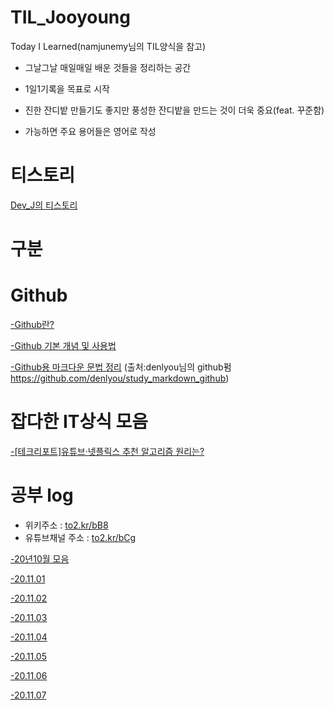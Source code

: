 # TIL_Jooyoung
Today I Learned(namjunemy님의 TIL양식을 참고)

- 그날그날 매일매일 배운 것들을 정리하는 공간

- 1일1기록을 목표로 시작

- 진한 잔디밭 만들기도 좋지만 풍성한 잔디밭을 만드는 것이 더욱 중요(feat. 꾸준함)

- 가능하면 주요 용어들은 영어로 작성
# 티스토리
[Dev_J의 티스토리](https://cjy324.tistory.com/)

# 구분

# Github

[-Github란?](https://to2.kr/bC9)

[-Github 기본 개념 및 사용법](https://to2.kr/bDa)

[-Github용 마크다운 문법 정리](https://to2.kr/bDd)
(출처:denlyou님의 github펌 https://github.com/denlyou/study_markdown_github)


# 잡다한 IT상식 모음
[-[테크리포트]유튜브·넷플릭스 추천 알고리즘 원리는?](https://to2.kr/bDc)

# 공부 log
- 위키주소 : [to2.kr/bB8](https://to2.kr/bB8)
- 유튜브채널 주소 : [to2.kr/bCg](https://to2.kr/bCg)

[-20년10월 모음](https://github.com/cjy324/TIL_Jooyoung/wiki/%EA%B3%B5%EB%B6%80log(20%EB%85%84-10%EC%9B%94))

[-20.11.01](https://github.com/cjy324/TIL_Jooyoung/blob/main/20.11.01)

[-20.11.02](https://github.com/cjy324/TIL_Jooyoung/blob/main/20.11.02)

[-20.11.03](https://github.com/cjy324/TIL_Jooyoung/blob/main/20.11.03)

[-20.11.04](https://github.com/cjy324/TIL_Jooyoung/blob/main/20.11.04)

[-20.11.05](https://github.com/cjy324/TIL_Jooyoung/blob/main/20.11.05)

[-20.11.06](https://github.com/cjy324/TIL_Jooyoung/blob/main/20.11.06)

[-20.11.07](https://github.com/cjy324/TIL_Jooyoung/blob/main/20.11.07)

